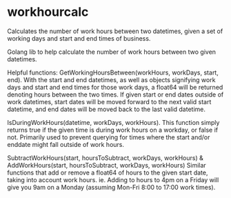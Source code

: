 # workhourcalc
Calculates the number of work hours between two datetimes, given a set of working days and start and end times of business.

Golang lib to help calculate the number of work hours between two given datetimes.

Helpful functions:
GetWorkingHoursBetween(workHours, workDays, start, end).
With the start and end datetimes, as well as objects signifying work days and start and end times for those work days, a float64 will be returned denoting hours between the two times.
If given start or end dates outside of work datetimes, start dates will be moved forward to the next valid start datetime, and end dates will be moved back to the last valid datetime.

IsDuringWorkHours(datetime, workDays, workHours).
This function simply returns true if the given time is during work hours on a workday, or false if not. Primarily used to prevent querying for times where the start and/or enddate might fall outside of work hours.

SubtractWorkHours(start, hoursToSubtract, workDays, workHours) & AddWorkHours(start, hoursToSubtract, workDays, workHours)
Similar functions that add or remove a float64 of hours to the given start date, taking into account work hours. ie. Adding to hours to 4pm on a Friday will give you 9am on a Monday (assuming Mon-Fri 8:00 to 17:00 work times).

